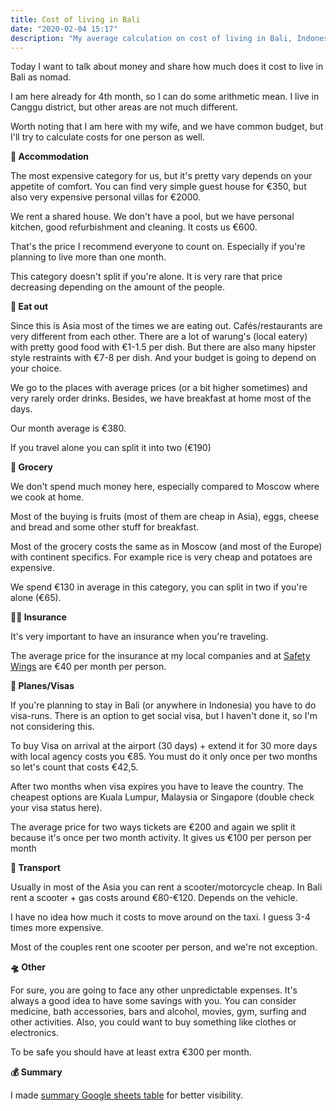 ```yaml
---
title: Cost of living in Bali
date: "2020-02-04 15:17"
description: "My average calculation on cost of living in Bali, Indonesia"
---
```


Today I want to talk about money and share how much does it cost to live in Bali as nomad.

I am here already for 4th month, so I can do some arithmetic mean. I live in Canggu district, but other areas are not much different.

Worth noting that I am here with my wife, and we have common budget, but I'll try to calculate costs for one person as well.

**🏡 Accommodation**

The most expensive category for us, but it's pretty vary depends on your appetite of comfort. You can find very simple guest house for €350, but also very expensive personal villas for €2000.

We rent a shared house. We don't have a pool, but we have personal kitchen, good refurbishment and cleaning. It costs us €600.

That's the price I recommend everyone to count on. Especially if you're planning to live more than one month.

This category doesn't split if you're alone. It is very rare that price decreasing depending on the amount of the people.

**🍲 Eat out**

Since this is Asia most of the times we are eating out. Cafés/restaurants are very different from each other. There are a lot of warung's (local eatery) with pretty good food with €1-1.5 per dish. But there are also many hipster style restraints with €7-8 per dish. And your budget is going to depend on your choice.

We go to the places with average prices (or a bit higher sometimes) and very rarely order drinks. Besides, we have breakfast at home most of the days.

Our month average is €380.

If you travel alone you can split it into two (€190)

**🧀 Grocery**

We don't spend much money here, especially compared to Moscow where we cook at home.

Most of the buying is fruits (most of them are cheap in Asia), eggs, cheese and bread and some other stuff for breakfast.

Most of the grocery costs the same as in Moscow (and most of the Europe) with continent specifics. For example rice is very cheap and potatoes are expensive.

We spend €130 in average in this category, you can split in two if you're alone (€65).

**👩‍💼 Insurance**

It's very important to have an insurance when you're traveling.

The average price for the insurance at my local companies and at [Safety Wings](https://safetywing.com) are €40 per month per person.

**🛫 Planes/Visas**

If you're planning to stay in Bali (or anywhere in Indonesia) you have to do visa-runs. There is an option to get social visa, but I haven't done it, so I'm not considering this.

To buy Visa on arrival at the airport (30 days) + extend it for 30 more days with local agency costs you €85. You must do it only once per two months so let's count that costs €42,5.

After two months when visa expires you have to leave the country. The cheapest options are Kuala Lumpur, Malaysia or Singapore (double check your visa status here).

The average price for two ways tickets are €200 and again we split it because it's once per two month activity. It gives us €100 per person per month

**🛵 Transport**

Usually in most of the Asia you can rent a scooter/motorcycle cheap. In Bali rent a scooter + gas costs around €80-€120. Depends on the vehicle.

I have no idea how much it costs to move around on the taxi. I guess 3-4 times more expensive.

Most of the couples rent one scooter per person, and we're not exception.

**🛸 Other**

For sure, you are going to face any other unpredictable expenses. It's always a good idea to have some savings with you. You can consider medicine, bath accessories, bars and alcohol, movies, gym, surfing and other activities. Also, you could want to buy something like clothes or electronics.

To be safe you should have at least extra €300 per month.

**💰 Summary**

I made [summary Google sheets table](https://docs.google.com/spreadsheets/d/1SN-RY7_cDmGd7gNol3Jj5N15Gf97C2NTgL6jz10q0vc/edit?usp=sharing) for better visibility.
